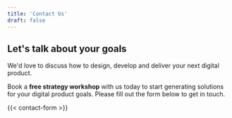 ```yaml
---
title: 'Contact Us'
draft: false
---
```


## Let's talk about your goals

We'd love to discuss how to design, develop and deliver your next digital product.

Book a **free strategy workshop** with us today to start generating solutions for your digital product goals. Please fill out the form below to get in touch.

{{< contact-form >}}
